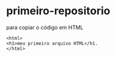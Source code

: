 # primeiro-repositorio

para copiar o código em HTML 
```
<html>
<h1>meu primeiro arquivo HTML</h1.
</html>
```
